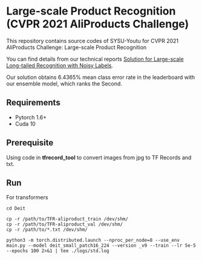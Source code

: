 # Large-scale Product Recognition (CVPR 2021 AliProducts Challenge)
This repository contains source codes of SYSU-Youtu for CVPR 2021 AliProducts Challenge: Large-scale Product Recognition

You can find details from our technical reports [Solution for Large-scale Long-tailed Recognition with Noisy Labels](https://trax-geometry.s3.amazonaws.com/cvpr_challenge/cvpr2021/recognition_challenge_technical_reports/2nd+Place+Solution+to+CVPR+2021+AliProducts+Challenge.pdf).

Our solution obtains 6.4365% mean class error rate in the leaderboard with our ensemble model, which ranks the Second.



## Requirements

* Pytorch 1.6+
* Cuda 10



## Prerequisite

Using code in **tfrecord_tool** to convert images from jpg to TF Records and txt.

## Run

For transformers

```
cd Deit

cp -r /path/to/TFR-aliproduct_train /dev/shm/
cp -r /path/to/TFR-aliproduct_val /dev/shm/
cp -r /path/to/*.txt /dev/shm/

python3 -m torch.distributed.launch --nproc_per_node=8 --use_env main.py --model deit_small_patch16_224 --version _v9 --train --lr 5e-5 --epochs 100 2>&1 | tee ./logs/std.log
```
